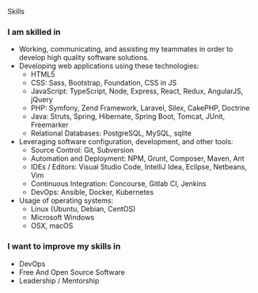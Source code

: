 Skills

### I am skilled in

*   Working, communicating, and assisting my teammates in order to develop high quality software solutions.
*   Developing web applications using these technologies:
    *   HTML5
    *   CSS: Sass, Bootstrap, Foundation, CSS in JS
    *   JavaScript: TypeScript, Node, Express, React, Redux, AngularJS, jQuery
    *   PHP: Symfony, Zend Framework, Laravel, Silex, CakePHP, Doctrine
    *   Java: Struts, Spring, Hibernate, Spring Boot, Tomcat, JUnit, Freemarker
    *   Relational Databases: PostgreSQL, MySQL, sqlite
*   Leveraging software configuration, development, and other tools:
    *   Source Control: Git, Subversion
    *   Automation and Deployment: NPM, Grunt, Composer, Maven, Ant
    *   IDEs / Editors: Visual Studio Code, IntelliJ Idea, Eclipse, Netbeans, Vim
    *   Continuous Integration: Concourse, Gitlab CI, Jenkins
    *   DevOps: Ansible, Docker, Kubernetes
*   Usage of operating systems:
    *   Linux (Ubuntu, Debian, CentOS)
    *   Microsoft Windows
    *   OSX, macOS

### I want to improve my skills in

*   DevOps
*   Free And Open Source Software
*   Leadership / Mentorship